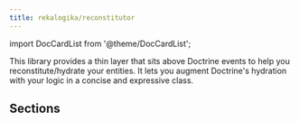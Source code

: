 ```yaml
---
title: rekalogika/reconstitutor
---
```


import DocCardList from '@theme/DocCardList';

This library provides a thin layer that sits above Doctrine events to help you
reconstitute/hydrate your entities. It lets you augment Doctrine's hydration
with your logic in a concise and expressive class.

## Sections

<DocCardList />